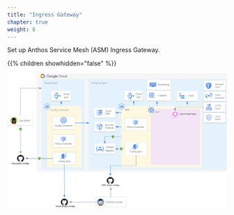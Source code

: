 ```yaml
---
title: "Ingress Gateway"
chapter: true
weight: 8
---
```

Set up Anthos Service Mesh (ASM) Ingress Gateway.

{{% children showhidden="false" %}}

![Ingress Gateway overview](/images/ingress-gateway-overview.png?width=50pc)